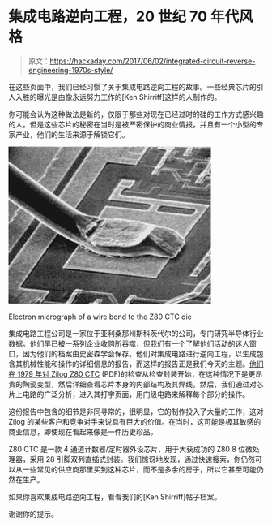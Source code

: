 # 集成电路逆向工程，20 世纪 70 年代风格

> 原文：<https://hackaday.com/2017/06/02/integrated-circuit-reverse-engineering-1970s-style/>

在这些页面中，我们已经习惯了关于集成电路逆向工程的故事。一些经典芯片的引人入胜的曝光是由像永远努力工作的[Ken Shirriff]这样的人制作的。

你可能会认为这种做法是新的，仅限于那些对现在已经过时的硅的工作方式感兴趣的人。但是这些芯片的秘密在当时是被严密保护的商业情报，并且有一个小型的专家产业，他们的生活来源于解锁它们。

[![Electron micrograph of a wire bond to the Z80 CTC die](img/d6c8e698bb6ed1f5f2a5dfbdb2610631.png)](https://hackaday.com/wp-content/uploads/2017/05/wire-bond.jpg)

Electron micrograph of a wire bond to the Z80 CTC die

集成电路工程公司是一家位于亚利桑那州斯科茨代尔的公司，专门研究半导体行业数据。他们早已被一系列企业收购所吞噬，但我们有一个了解他们活动的迷人窗口，因为他们的档案由史密森学会保存。他们对集成电路进行逆向工程，以生成包含其机械性能和操作的详细信息的报告，而这样的报告正是我们今天的主题。[他们在 1979 年对 Zilog Z80 CTC](http://smithsonianchips.si.edu/ice/OCR_ScanPE125/PE125(10379-K).pdf) (PDF)的检查从检查封装开始，在这种情况下是更昂贵的陶瓷变型，然后详细查看芯片本身的内部结构及其焊线。然后，我们通过对芯片上电路的广泛分析，进入其打字页面，用门级电路来解释每个部分的操作。

这份报告中包含的细节是非同寻常的，很明显，它的制作投入了大量的工作，这对 Zilog 的某些客户和竞争对手来说具有巨大的价值。在当时，这可能是极其敏感的商业信息，即使现在看起来像是一件历史珍品。

Z80 CTC 是一款 4 通道计数器/定时器外设芯片，用于大获成功的 Z80 8 位微处理器，采用 28 引脚双列直插式封装。我们惊讶地发现，通过快速搜索，你仍然可以从一些常见的供应商那里买到这种芯片，而不是多余的房子，所以它甚至可能仍然在生产。

如果你喜欢集成电路逆向工程，看看我们的[Ken Shirriff]帖子档案。

谢谢你的提示。